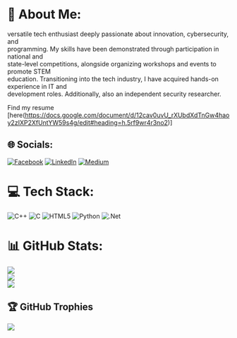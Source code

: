 # 💫 About Me:
versatile tech enthusiast deeply passionate about innovation, cybersecurity, and<br>programming. My skills have been demonstrated through participation in national and<br>state-level competitions, alongside organizing workshops and events to promote STEM<br>education. Transitioning into the tech industry, I have acquired hands-on experience in IT and<br>development roles. Additionally, also an independent security researcher.

Find my resume [here(https://docs.google.com/document/d/12cav0uvU_rXUbdXdTnGw4haoy2zIXP2XfUntYW59s4g/edit#heading=h.5rf9wr4r3no2)]
## 🌐 Socials:
[![Facebook](https://img.shields.io/badge/Facebook-%231877F2.svg?logo=Facebook&logoColor=white)](https://facebook.com/mahrajanhok) [![LinkedIn](https://img.shields.io/badge/LinkedIn-%230077B5.svg?logo=linkedin&logoColor=white)](https://linkedin.com/in/noobsixt9) [![Medium](https://img.shields.io/badge/Medium-12100E?logo=medium&logoColor=white)](https://medium.com/@noobsixt9.medium.com) 

# 💻 Tech Stack:
![C++](https://img.shields.io/badge/c++-%2300599C.svg?style=for-the-badge&logo=c%2B%2B&logoColor=white) ![C](https://img.shields.io/badge/c-%2300599C.svg?style=for-the-badge&logo=c&logoColor=white) ![HTML5](https://img.shields.io/badge/html5-%23E34F26.svg?style=for-the-badge&logo=html5&logoColor=white) ![Python](https://img.shields.io/badge/python-3670A0?style=for-the-badge&logo=python&logoColor=ffdd54) ![.Net](https://img.shields.io/badge/.NET-5C2D91?style=for-the-badge&logo=.net&logoColor=white)
# 📊 GitHub Stats:
![](https://github-readme-stats.vercel.app/api?username=noobsixt9&theme=dark&hide_border=false&include_all_commits=false&count_private=false)<br/>
![](https://github-readme-streak-stats.herokuapp.com/?user=noobsixt9&theme=dark&hide_border=false)<br/>
![](https://github-readme-stats.vercel.app/api/top-langs/?username=noobsixt9&theme=dark&hide_border=false&include_all_commits=false&count_private=false&layout=compact)

## 🏆 GitHub Trophies
![](https://github-profile-trophy.vercel.app/?username=noobsixt9&theme=radical&no-frame=false&no-bg=true&margin-w=4)
